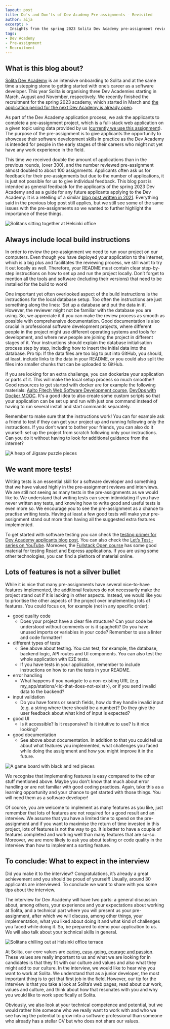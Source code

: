 ```yaml
---
layout: post
title: Do's and Don'ts of Dev Academy Pre-assignments - Revisited
author: aija
excerpt: >
  Insights from the spring 2023 Solita Dev Academy pre-assignment reviews.
tags:
- Dev Academy
- Pre-assignment
- Recruitment
---
```


## What is this blog about?
[Solita Dev Academy](https://www.solita.fi/en/academy/) is an intensive onboarding to Solita and at the same time a stepping stone to getting started with one’s career as a software developer. This year Solita is organising three Dev Academies starting in March, August and November, respectively. We recently finished the recruitment for the spring 2023 academy, which started in March and [the application period for the next Dev Academy is already open](https://www.solita.fi/positions/dev-academy-to-boost-your-software-developer-career-5202331003/).

As part of the Dev Academy application process, we ask the applicants to complete a pre-assignment project, which is a full-stack web application on a given topic using data provided by us ([currently we use this assignment](https://github.com/solita/dev-academy-2022-fall-exercise)). The purpose of the pre-assignment is to give applicants the opportunity to showcase their software development skills in practice as the Dev Academy is intended for people in the early stages of their careers who might not yet have any work experience in the field.

This time we received double the amount of applications than in the previous rounds, (over 300), and the number reviewed pre-assignment almost doubled to about 100 assignments. Applicants often ask us for feedback for their pre-assignments but due to the number of applications, it is just not possible for us to give individual feedback. This blog post is intended as general feedback for the applicants of the spring 2023 Dev Academy and as a guide for any future applicants applying to the Dev Academy. It is a retelling of a similar [blog post written in 2021](https://dev.solita.fi/2021/11/04/how-to-pre-assignments.html). Everything said in the previous blog post still applies, but we still see some of the same issues with the pre-assignments so we wanted to further highlight the importance of these things.

![Solitans sitting together at Helsinki office](/img/pre-assignments-2/Solitans-at-Helsinki-office.jpg)

## Always include local build instructions

In order to review the pre-assignment we need to run your project on our computers. Even though you have deployed your application to the internet, which is a big plus and facilitates the reviewing process, we still want to try it out locally as well. Therefore, your README must contain clear step-by-step instructions on how to set up and run the project locally. Don’t forget to mention all the tools and software (including their versions) that need to be installed for the build to work!

One important yet often overlooked aspect of the build instructions is the instructions for the local database setup. Too often the instructions are just something along the lines: ‘Set up a database and put the data in it’. However, the reviewer might not be familiar with the database you are using. So, we appreciate it if you can make the review process as smooth as possible with comprehensive documentation. Good documentation is also crucial in professional software development projects, where different people in the project might use different operating systems and tools for development, and where new people are joining the project in different stages of it. Your instructions should explain the database initialisation process step by step, including how to insert the initial data into the database. Pro tip: If the data files are too big to put into GitHub, you should, at least, include links to the data in your README, or you could also split the files into smaller chunks that can be uploaded to GitHub.

If you are looking for an extra challenge, you can dockerize your application or parts of it. This will make the local setup process so much smoother! Good resources to get started with docker are for example the following materials: [Aalto Fitech Web Software Development course](https://fitech101.aalto.fi/web-software-development/9-working-with-containers/), [DevOps with Docker MOOC](https://devopswithdocker.com). It's a good idea to also create some custom scripts so that your application can be set up and run with just one command instead of having to run several install and start commands separately.

Remember to make sure that the instructions work! You can for example ask a friend to test if they can get your project up and running following only the instructions. If you don’t want to bother your friends, you can also do it yourself: set up the project from scratch following only your instructions. Can you do it without having to look for additional guidance from the internet?

![A heap of Jigsaw puzzle pieces](/img/pre-assignments-2/hans-peter-gauster-252751-solita.jpg)

## We want more tests!
Writing tests is an essential skill for a software developer and something that we have valued highly in the pre-assignment reviews and interviews. We are still not seeing as many tests in the pre-assignments as we would like to. We understand that writing tests can seem intimidating if you have never written any tests, and knowing how to write good and useful tests is even more so. We encourage you to see the pre-assignment as a chance to practise writing tests. Having at least a few good tests will make your pre-assignment stand out more than having all the suggested extra features implemented.

To get started with software testing you can check the [testing primer for Dev Academy applicants blog post](https://dev.solita.fi/2022/11/01/testing-primer-dev-academy.html). You can also check the [Let’s Test -series on YouTube](https://www.youtube.com/watch?v=ByWnpZo4u1M&list=PL0JMxkVljrHps5inT2YjG1uqKCwZBNzQn). Moreover, the [Fullstack Open course](https://fullstackopen.com/en/) has some good material for testing React and Express applications. If you are using some other technologies, you can find a plethora of material online.

## Lots of features is not a silver bullet 
While it is nice that many pre-assignments have several nice-to-have features implemented, the additional features do not necessarily make the project stand out if it is lacking in other aspects. Instead, we would like you to prioritise the other aspects of the project over implementing lots of features. You could focus on, for example (not in any specific order):
- good quality code
    - Does your project have a clear file structure? Can your code be understood without comments or is it spaghetti? Do you have unused imports or variables in your code? Remember to use a linter and code formatter!
- different types of tests
    - See above about testing. You can test, for example, the database, backend logic, API routes and UI components. You can also test the whole application with E2E tests.
    - If you have tests in your application, remember to include instructions on how to run the tests in your README.
- error handling
    - What happens if you navigate to a non-existing URL (e.g. my_app/stations/\<id-that-does-not-exist>), or if you send invalid data to the backend?
- input validation
    - Do you have forms or search fields, how do they handle invalid input (e.g. a string where there should be a number)? Do they give the user feedback about what kind of input is expected?
- good UI
    - Is it accessible? Is it responsive? Is it intuitive to use? Is it nice looking?
- good documentation
    - See above about documentation. In addition to that you could tell us about what features you implemented, what challenges you faced while doing the assignment and how you might improve it in the future.

![A game board with black and red pieces](/img/pre-assignments-2/Solita-Tampere-office-game.jpg)

We recognise that implementing features is easy compared to the other stuff mentioned above. Maybe you don’t know that much about error handling or are not familiar with good coding practices. Again, take this as a learning opportunity and your chance to get started with those things. You will need them as a software developer! 

Of course, you are welcome to implement as many features as you like, just remember that lots of features are not required for a good result and an interview. We assume that you have a limited time to spend on the pre-assignment and if you want to maximise the return of time invested in this project, lots of features is not the way to go. It is better to have a couple of features completed and working well than many features that are so-so. Moreover, we are more likely to ask you about testing or code quality in the interview than how to implement a sorting feature.

## To conclude: What to expect in the interview
Did you make it to the interview? Congratulations, it’s already a great achievement and you should be proud of yourself! Usually, around 30 applicants are interviewed. To conclude we want to share with you some tips about the interview.

The interview for Dev Academy will have two parts: a general discussion about, among others, your experience and your expectations about working at Solita, and a technical part where you will present us your pre-assignment, after which we will discuss, among other things, your implementation, what you liked about doing it and what kind of challenges you faced while doing it. So, be prepared to demo your application to us. We will also talk about your technical skills in general.

![Solitans chilling out at Helsinki office terrace](/img/pre-assignments-2/Solitans-at-Helsinki-office-terrace.jpg)

At Solita, our core values are [caring, easy-going, courage and passion](https://www.solita.fi/en/blogs/how-our-values-impact-on-the-employee-experience-at-solita/). These values are really important to us and what we are looking for in candidates is that they fit with our culture and values and also what they might add to our culture. In the interview, we would like to hear why you want to work at Solita. We understand that as a junior developer, the most important thing is to get that first job in the field. However, our tip for the interview is that you take a look at Solita’s web pages, read about our work, values and culture, and think about how that resonates with you and why you would like to work specifically at Solita.

Obviously, we also look at your technical competence and potential, but we would rather hire someone who we really want to work with and who we see having the potential to grow into a software professional than someone who already has a stellar CV but who does not share our values.